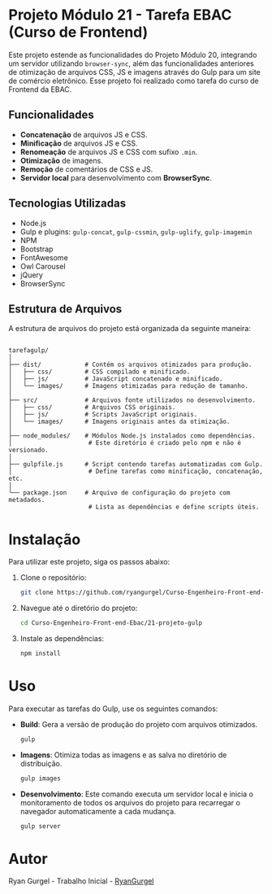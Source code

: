 # Projeto Módulo 21 - Tarefa EBAC (Curso de Frontend)

Este projeto estende as funcionalidades do Projeto Módulo 20, integrando um servidor utilizando `browser-sync`, além das funcionalidades anteriores de otimização de arquivos CSS, JS e imagens através do Gulp para um site de comércio eletrônico. Esse projeto foi realizado como tarefa do curso de Frontend da EBAC.

## Funcionalidades

- **Concatenação** de arquivos JS e CSS.
- **Minificação** de arquivos JS e CSS.
- **Renomeação** de arquivos JS e CSS com sufixo `.min`.
- **Otimização** de imagens.
- **Remoção** de comentários de CSS e JS.
- **Servidor local** para desenvolvimento com **BrowserSync**.

  

## Tecnologias Utilizadas

- Node.js
- Gulp e plugins: `gulp-concat`, `gulp-cssmin`, `gulp-uglify`, `gulp-imagemin`
- NPM
- Bootstrap
- FontAwesome
- Owl Carousel
- jQuery
- BrowserSync

  

## Estrutura de Arquivos

A estrutura de arquivos do projeto está organizada da seguinte maneira:

  

```plaintext

tarefagulp/
│
├── dist/            # Contém os arquivos otimizados para produção.
│   ├── css/         # CSS compilado e minificado.
│   ├── js/          # JavaScript concatenado e minificado.
│   └── images/      # Imagens otimizadas para redução de tamanho.
│
├── src/             # Arquivos fonte utilizados no desenvolvimento.
│   ├── css/         # Arquivos CSS originais.
│   ├── js/          # Scripts JavaScript originais.
│   └── images/      # Imagens originais antes da otimização.
│
├── node_modules/    # Módulos Node.js instalados como dependências.
│                     # Este diretório é criado pelo npm e não é versionado.
│
├── gulpfile.js      # Script contendo tarefas automatizadas com Gulp.
│                     # Define tarefas como minificação, concatenação, etc.
│
└── package.json     # Arquivo de configuração do projeto com metadados.
                      # Lista as dependências e define scripts úteis.

```
  
  


# Instalação

Para utilizar este projeto, siga os passos abaixo:

1. Clone o repositório:
    ```bash
    git clone https://github.com/ryangurgel/Curso-Engenheiro-Front-end-Ebac.git
    ```

2. Navegue até o diretório do projeto:
    ```bash
    cd Curso-Engenheiro-Front-end-Ebac/21-projeto-gulp
    ```

3. Instale as dependências:
    ```bash
    npm install
    ```

# Uso

Para executar as tarefas do Gulp, use os seguintes comandos:

- **Build**: Gera a versão de produção do projeto com arquivos otimizados.
    ```bash
    gulp
    ```

- **Imagens**: Otimiza todas as imagens e as salva no diretório de distribuição.
    ```bash
    gulp images
    ```

- **Desenvolvimento**: Este comando executa um servidor local e inicia o monitoramento de todos os arquivos do projeto para recarregar o navegador automaticamente a cada mudança.
    ```bash
    gulp server
    ```

# Autor

Ryan Gurgel - Trabalho Inicial - [RyanGurgel](https://github.com/ryangurgel)

